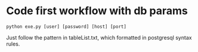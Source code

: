 # Code first workflow with db params
```
python exe.py [user] [password] [host] [port]
```

Just follow the pattern in tableList.txt, which formatted in postgresql syntax rules.